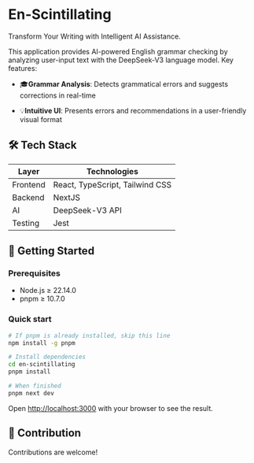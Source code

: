 # En-Scintillating

Transform Your Writing with Intelligent AI Assistance.

This application provides AI-powered English grammar checking by analyzing user-input text with the DeepSeek-V3 language model. Key features:

- 🎓**Grammar Analysis**: Detects grammatical errors and suggests corrections in real-time

- 💡**Intuitive UI**: Presents errors and recommendations in a user-friendly visual format

## 🛠 Tech Stack

| Layer    | Technologies                    |
| -------- | ------------------------------- |
| Frontend | React, TypeScript, Tailwind CSS |
| Backend  | NextJS                          |
| AI       | DeepSeek-V3 API                 |
| Testing  | Jest                            |

## 🚀 Getting Started

### Prerequisites
- Node.js ≥ 22.14.0
- pnpm ≥ 10.7.0

### Quick start

```bash
# If pnpm is already installed, skip this line
npm install -g pnpm

# Install dependencies
cd en-scintillating
pnpm install

# When finished
pnpm next dev
```

Open [http://localhost:3000](http://localhost:3000) with your browser to see the result.

## 🤝 Contribution
Contributions are welcome!